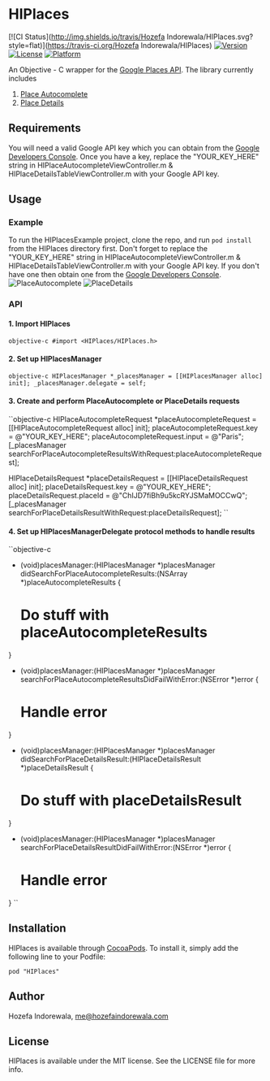 # HIPlaces

[![CI Status](http://img.shields.io/travis/Hozefa Indorewala/HIPlaces.svg?style=flat)](https://travis-ci.org/Hozefa Indorewala/HIPlaces)
[![Version](https://img.shields.io/cocoapods/v/HIPlaces.svg?style=flat)](http://cocoadocs.org/docsets/HIPlaces)
[![License](https://img.shields.io/cocoapods/l/HIPlaces.svg?style=flat)](http://cocoadocs.org/docsets/HIPlaces)
[![Platform](https://img.shields.io/cocoapods/p/HIPlaces.svg?style=flat)](http://cocoadocs.org/docsets/HIPlaces)

An Objective - C wrapper for the [Google Places API][1]. The library currently includes

1. [Place Autocomplete][2]
2. [Place Details][3]

## Requirements

You will need a valid Google API key which you can obtain from the [Google Developers Console][4]. Once you have a key, replace the "YOUR_KEY_HERE" string in HIPlaceAutocompleteViewController.m & HIPlaceDetailsTableViewController.m with your Google API key.

## Usage

### Example
To run the HIPlacesExample project, clone the repo, and run `pod install` from the HIPlaces directory first. Don't forget to replace the "YOUR_KEY_HERE" string in HIPlaceAutocompleteViewController.m & HIPlaceDetailsTableViewController.m with your Google API key. If you don't have one then obtain one from the [Google Developers Console][4].
![PlaceAutocomplete](http://hozefaindorewala.com/images/HIPlacesExample_PlaceAutocomplete.png)
![PlaceDetails](http://hozefaindorewala.com/images/HIPlacesExample_PlaceAutocomplete.png)

### API

#### 1. Import HIPlaces
``objective-c
#import <HIPlaces/HIPlaces.h>
``

#### 2. Set up HIPlacesManager
``objective-c
HIPlacesManager *_placesManager = [[HIPlacesManager alloc] init];
_placesManager.delegate = self;
``

#### 3. Create and perform PlaceAutocomplete or PlaceDetails requests
``objective-c
HIPlaceAutocompleteRequest *placeAutocompleteRequest = [[HIPlaceAutocompleteRequest alloc] init];
placeAutocompleteRequest.key = @"YOUR_KEY_HERE";
placeAutocompleteRequest.input = @"Paris";
[_placesManager searchForPlaceAutocompleteResultsWithRequest:placeAutocompleteRequest];

HIPlaceDetailsRequest *placeDetailsRequest = [[HIPlaceDetailsRequest alloc] init];
placeDetailsRequest.key = @"YOUR_KEY_HERE";
placeDetailsRequest.placeId = @"ChIJD7fiBh9u5kcRYJSMaMOCCwQ";
[_placesManager searchForPlaceDetailsResultWithRequest:placeDetailsRequest];
``

#### 4. Set up HIPlacesManagerDelegate protocol methods to handle results

``objective-c
- (void)placesManager:(HIPlacesManager *)placesManager didSearchForPlaceAutocompleteResults:(NSArray *)placeAutocompleteResults
{
    # Do stuff with placeAutocompleteResults
}

- (void)placesManager:(HIPlacesManager *)placesManager searchForPlaceAutocompleteResultsDidFailWithError:(NSError *)error
{
    # Handle error
}

- (void)placesManager:(HIPlacesManager *)placesManager didSearchForPlaceDetailsResult:(HIPlaceDetailsResult *)placeDetailsResult
{
    # Do stuff with placeDetailsResult
}

- (void)placesManager:(HIPlacesManager *)placesManager searchForPlaceDetailsResultDidFailWithError:(NSError *)error
{
    # Handle error
}
``

## Installation

HIPlaces is available through [CocoaPods](http://cocoapods.org). To install
it, simply add the following line to your Podfile:

    pod "HIPlaces"

## Author

Hozefa Indorewala, me@hozefaindorewala.com

## License

HIPlaces is available under the MIT license. See the LICENSE file for more info.


[1]: https://developers.google.com/places/documentation/
[2]: https://developers.google.com/places/documentation/autocomplete
[3]: https://developers.google.com/places/documentation/details
[4]: https://console.developers.google.com
